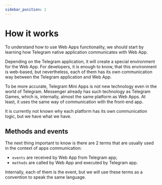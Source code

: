 ```yaml
---
sidebar_position: 1
---
```


# How it works

To understand how to use Web Apps functionality, we should start by learning how
Telegram native application communicates with Web App.

Depending on the Telegram application, it will create a special
environment for the Web App. For developers, it is enough to know, that this
environment is web-based, but nevertheless, each of them has its own
communication way between the Telegram application and Web App.

To be more accurate, Telegram Mini Apps is not new technology even in the world
of Telegram. Messenger already has such technology as Telegram Games, which is,
internally, almost the same platform as Web Apps. At least, it uses the same way
of communication with the front-end app.

It is currently not known why each platform has its own communication logic, but
we have what we have.

## Methods and events

The next thing important to know is there are 2 terms that are usually used in
the context of apps communication:

- `events` are received by Web App from Telegram app;
- `methods` are called by Web App and executed by Telegram app.

Internally, each of them is the event, but we will use these terms as a
convention to speak the same language.